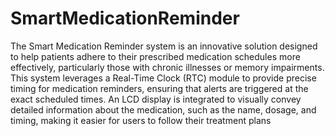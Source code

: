 # SmartMedicationReminder

  The Smart Medication Reminder system is an innovative solution designed to help patients adhere to their prescribed medication schedules more effectively, particularly those with chronic illnesses or memory impairments. This system leverages a Real-Time Clock (RTC)  module to provide precise timing for medication reminders, ensuring that alerts are triggered at the exact scheduled times. An LCD display is integrated to visually convey detailed information about the medication, such as the name, dosage, and timing, making it easier for users to follow their treatment plans
